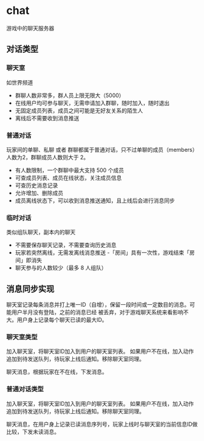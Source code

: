 # chat

游戏中的聊天服务器

## 对话类型

### 聊天室 

如世界频道

- 群聊人数非常多，群人员上限无限大（5000）
- 在线用户均可参与聊天，无需申请加入群聊，随时加入，随时退出
- 无固定成员列表，成员之间可能是无好友关系的陌生人
- 离线后不需要收到消息推送

### 普通对话

玩家间的单聊、私聊 或者 群聊都属于普通对话，只不过单聊的成员（members）人数为2，群聊成员人数则大于 2。

- 有人数限制，一个群聊中最大支持 500 个成员
- 可查成员列表、成员在线状态，关注成员信息
- 可查历史消息记录
- 允许增加、删除成员
- 成员离线状态下，可以收到消息推送通知，且上线后会进行消息同步


### 临时对话

类似组队聊天，副本内的聊天

- 不需要保存聊天记录，不需要查询历史消息
- 玩家若突然离线，无需发离线消息推送
-「房间」具有一次性，游戏结束「房间」即消失
- 聊天参与的人数较少（最多 8 人组队）


## 消息同步实现

聊天室记录每条消息并打上唯一ID（自增），保留一段时间或一定数目的消息。可能用户半月没有登陆，之前的消息已经
被丢弃，对于游戏聊天系统来看影响不大。用户身上记录每个聊天已读的最大ID。

### 聊天室类型 
加入聊天室，将聊天室ID加入到用户的聊天室列表。
如果用户不在线，加入动作追加到待发送队列，待玩家上线后通知。移除聊天室同理。

聊天消息，根据玩家在不在线，下发消息。

### 普通对话类型
加入聊天室，将聊天室ID加入到用户的聊天室列表。
如果用户不在线，加入动作追加到待发送队列，待玩家上线后通知。移除聊天室同理。

聊天消息，在用户身上记录已读消息序列号，玩家上线时与聊天室的当前信息ID做比较，下发未读消息。
